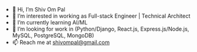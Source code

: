 - 👋 Hi, I’m Shiv Om Pal
- 👀 I’m interested in working as Full-stack Engineer | Technical Architect
- 🌱 I’m currently learning AI/ML
- 💞️ I’m looking for work in (Python/Django, React.js, Express.js/Node.js, MySQL, PostgreSQL, MongoDB)
- 📫 Reach me at shivompal@gmail.com

<!---
shivompal/shivompal is a ✨ special ✨ repository because its `README.md` (this file) appears on your GitHub profile.
You can click the Preview link to take a look at your changes.
--->
